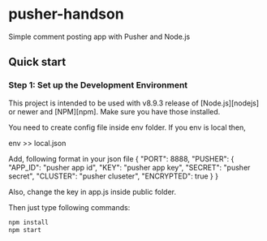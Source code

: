 # pusher-handson

Simple comment posting app with Pusher and Node.js

## Quick start
### Step 1:  Set up the Development Environment
This project is intended to be used with v8.9.3 release of [Node.js][nodejs] or newer and [NPM][npm]. Make sure you have those installed.

You need to create config file inside env folder. If you env is local then,

env >> local.json

Add, following format in your json file
{
	"PORT": 8888,
	"PUSHER": {
		"APP_ID": "pusher app id",
		"KEY": "pusher app key",
		"SECRET": "pusher secret",
		"CLUSTER": "pusher cluseter",
		"ENCRYPTED": true
	}
}

Also, change the key in app.js inside public folder.

Then just type following commands:

```sh
npm install
npm start
```